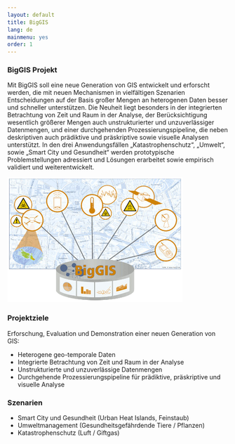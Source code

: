 ```yaml
---
layout: default
title: BigGIS
lang: de
mainmenu: yes
order: 1
---
```


### BigGIS Projekt

Mit BigGIS soll eine neue Generation von GIS entwickelt und erforscht werden,
die mit neuen Mechanismen in vielfältigen Szenarien Entscheidungen auf der Basis
großer Mengen an heterogenen Daten besser und schneller unterstützen.
Die Neuheit liegt besonders in der integrierten Betrachtung von Zeit und Raum
in der Analyse, der Berücksichtigung wesentlich größerer Mengen auch unstrukturierter
und unzuverlässiger Datenmengen, und einer durchgehenden Prozessierungspipeline,
die neben deskriptiven auch prädiktive und präskriptive sowie visuelle Analysen
unterstützt. In den drei Anwendungsfällen „Katastrophenschutz“, „Umwelt“, sowie
„Smart City und Gesundheit“ werden prototypische Problemstellungen adressiert
und Lösungen erarbeitet sowie empirisch validiert und weiterentwickelt.

![BigGis Logo](images/biggis-gfx.png)

### Projektziele

Erforschung, Evaluation und Demonstration einer neuen Generation von GIS:

 - Heterogene geo-temporale Daten
 - Integrierte Betrachtung von Zeit und Raum in der Analyse
 - Unstrukturierte und unzuverlässige Datenmengen
 - Durchgehende Prozessierungspipeline für prädiktive, präskriptive und visuelle Analyse

### Szenarien

 - Smart City und Gesundheit (Urban Heat Islands, Feinstaub)
 - Umweltmanagement (Gesundheitsgefährdende Tiere / Pflanzen)
 - Katastrophenschutz (Luft / Giftgas)
